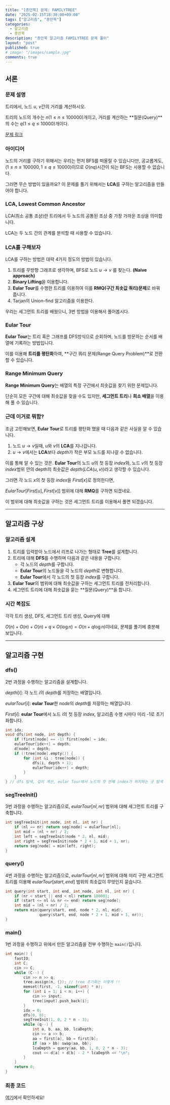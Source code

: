 ```yaml
---
title: "[종만북] 문제: FAMILYTREE"
date: "2025-02-15T18:30:00+09:00"
tags: ["알고리즘", "종만북"]
categories:
  - 알고리즘
  - 종만북
description: "종만북 알고리즘 FAMILYTREE 문제 풀이"
layout: "post"
published: true
# image: "/images/sample.jpg"
comments: true
---
```


## 서론
### 문제 설명
트리에서, 노드 $u$, $v$간의 거리를 계산하시오.

트리의 노드의 개수는 $n(1 \leq n \leq 100000)$개이고, 거리를 계산하는 **질문(Query)**의 수는 $q(1 \leq q \leq 10000)$개이다.

[문제 링크](https://algospot.com/judge/problem/read/FAMILYTREE)

### 아이디어
노드의 거리를 구하기 위해서는 우리는 먼저 BFS를 떠올릴 수 있습니다만, 공교롭게도, $(1 \leq n \leq 100000, 1 \leq q \leq 10000)$이므로 $O(nq)$시간이 되는 BFS는 사용할 수 없습니다.

그러면 무슨 방법이 있을까요? 이 문제를 풀기 위해서는 **LCA**를 구하는 알고리즘을 만들어야 합니다.

### LCA, Lowest Common Ancestor
LCA(최소 공통 조상)란 트리에서 두 노드의 공통된 조상 중 가장 가까운 조상을 의미합니다.

LCA는 두 노드 간의 관계를 분석할 때 사용할 수 있습니다.

### LCA를 구해보자
LCA를 구하는 방법은 대략 4가지 정도의 방법이 있습니다.

1. 트리를 무방향 그래프로 생각하며, BFS로 노드 $u \to v$ 를 찾는다. **(Naive approach)**
2. **Binary Lifting**을 이용합니다.
3. **Eular Tour**를 수행한 트리를 이용하여 이를 **RMQ(구간 최솟값 쿼리)문제**로 바꿔 풉니다.
4. Tarjan의 Union-find 알고리즘을 이용한다.

우리는 세그먼트 트리를 배웠으니, 3번 방법을 이용해서 풀어봅시다.

### Eular Tour
**Eular Tour**는 트리 혹은 그래프를 DFS방식으로 순회하며, 노드를 방문하는 순서를 배열에 기록하는 방법입니다.

이를 이용해 **트리를 평탄화**하여, **구간 쿼리 문제(Range Query Problem)**로 전환할 수 있습니다.

### Range Minimum Query
**Range Minimum Query**는 배열의 특정 구간에서 최솟값을 찾기 위한 문제입니다.

단순히 모든 구간에 대해 최솟값을 찾을 수도 있지만, **세그먼트 트리**나 **희소 배열**을 이용해 풀 수 있습니다.

### 근데 이거로 뭐함?
조금 고민해보면, **Eular Tour**로 트리를 평탄화 했을 때 다음과 같은 사실을 알 수 있습니다.

1. 노드 $u \to v$일때, $u$와 $v$의 **LCA**를 지나갑니다.
2. $u \to v$에서는 **LCA**보다 $depth$가 작은 부모 노드를 지나갈 수 없습니다.

이를 통해 알 수 있는 것은. **Eular Tour**의 노드 $u$의 첫 등장 $index$와, 노드 $v$의 첫 등장 $index$범위 안의 depth의 최솟값은 $depth(LCA(u, v))$라고 생각할 수 있습니다.

그러면 각 노드 $x$의 첫 등장 $index$을 $First[x]$로 정의한다면, 

$Eular Tour[First[u], First[v]]$ 범위에 대해 **RMQ**를 구하면 되겠네요.

이 범위에 대해 최솟값을 구하는 것은 세그먼트 트리를 이용해서 풀면 되겠습니다.

* * *

## 알고리즘 구상
### 알고리즘 설계
1. 트리를 입력받아 노드에서 리프로 나가는 형태로 **Tree**를 설계합니다.
2. 트리에 대해 **DFS**를 수행하며 다음과 같은 내용을 구합니다.
    - 각 노드의 $depth$를 구합니다.
    - **Eular Tour**의 노드들을 각 노드의 $depth$로 변형합니다.
    - **Eular Tour**에서 각 노드의 첫 등장 $index$를 구합니다.
3. **Eular Tour**의 범위에 대해 최솟값을 구하는 세그먼트 트리를 전처리합니다.
4. 세그먼트 트리에 대해 최솟값을 묻는 **질문(Query)**을 합니다.

### 시간 복잡도
각각 트리 생성, DFS, 세그먼트 트리 생성, Query에 대해

$O(n) + O(n) + O(n) + q \times O(\log n) = O(n + q \log n)$이네요, 문제를 풀기에 충분해 보입니다.

* * *

## 알고리즘 구현
### dfs()
2번 과정을 수행하는 알고리즘을 설계합니다.

$depth[i]$: 각 노드 $i$의 $depth$를 저장하는 배열입니다.

$eularTour[i]$: **eular Tour**한 $node$의 $depth$를 저장하는 배열입니다.

$First[i]$: **eular Tour**에서 노드 i의 첫 등장 $index$, 알고리즘 수행 시마다 미리 -1로 초기화합니다.

```c++
int idx;
void dfs(int node, int depth) {
    if (first[node] == -1) first[node] = idx;
    eularTour[idx++] = depth;
    d[node] = depth;
    if (!tree[node].empty()) {
        for (int &i : tree[node]) {
            dfs(i, depth + 1);
            eularTour[idx++] = depth;
        }
    }
} // dfs 탐색, 깊이 계산, eular Tour에서 노드의 첫 번째 index가 위치하는 곳 탐색
```

### segTreeInit()
3번 과정을 수행하는 알고리즘으로, $eularTour[nl, nr]$ 범위에 대해 세그먼트 트리를 구축합니다.

```c++
int segTreeInit(int node, int nl, int nr) {
    if (nl == nr) return seg[node] = eularTour[nl];
    int mid = (nl + nr) / 2;
    int left = segTreeInit(node * 2, nl, mid);
    int right = segTreeInit(node * 2 + 1, mid + 1, nr);
    return seg[node] = min(left, right);
}

```

### query()
4번 과정을 수행하는 알고리즘으로, $eularTour[nl, nr]$ 범위에 대해 미리 구한 세그먼트 트리를 이용해 $eularTour[start, end]$ 범위의 최솟값이 무엇인지 묻습니다.

```c++
int query(int start, int end, int node, int nl, int nr) {
    if (nr < start || end < nl) return 100001;
    if (start <= nl && nr <= end) return seg[node];
    int mid = (nl + nr) / 2;
    return min(query(start, end, node * 2, nl, mid),
               query(start, end, node * 2 + 1, mid + 1, nr));
}

```

### main()
1번 과정을 수행하고 위에서 만든 알고리즘을 전부 수행하는 `main()`입니다.

```c++
int main() {
    fastIO;
    int C;
    cin >> C;
    while (C--) {
        cin >> n >> q;
        tree.assign(n, {}); // tree 초기화는 이렇게 !!
        memset(first, -1, sizeof(int) * n);
        for (int i = 1; i < n; i++) {
            cin >> input;
            tree[input].push_back(i);
        }
        idx = 0;
        dfs(0, 0);
        segTreeInit(1, 0, 2 * n - 3);
        while (q--) {
            int a, b, aa, bb, lcaDepth;
            cin >> a >> b;
            aa = first[a], bb = first[b];
            if (aa > bb) swap(aa, bb);
            lcaDepth = query(aa, bb, 1, 0, 2 * n - 3);
            cout << d[a] + d[b] - 2 * lcaDepth << "\n";
        }
    }
    return 0;
}
```

### 최종 코드
[여기](https://github.com/sossos5989/algorithm/blob/main/algospot/familytree.cc)에서 확인하세요!
